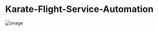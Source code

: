 # Karate-Flight-Service-Automation
![image](https://github.com/user-attachments/assets/3884b015-bf08-438e-a99a-ac0ffb1fa05e)
